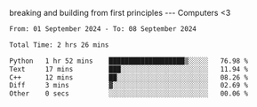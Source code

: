 breaking and building from first principles --- Computers <3

<!--START_SECTION:waka-->

```txt
From: 01 September 2024 - To: 08 September 2024

Total Time: 2 hrs 26 mins

Python   1 hr 52 mins    ███████████████████▒░░░░░   76.98 %
Text     17 mins         ███░░░░░░░░░░░░░░░░░░░░░░   11.94 %
C++      12 mins         ██░░░░░░░░░░░░░░░░░░░░░░░   08.26 %
Diff     3 mins          ▓░░░░░░░░░░░░░░░░░░░░░░░░   02.69 %
Other    0 secs          ░░░░░░░░░░░░░░░░░░░░░░░░░   00.06 %
```

<!--END_SECTION:waka-->
